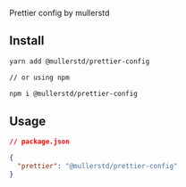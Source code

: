 Prettier config by mullerstd

## Install
```bash
yarn add @mullerstd/prettier-config

// or using npm

npm i @mullerstd/prettier-config
```

## Usage
```json
// package.json

{
  "prettier": "@mullerstd/prettier-config"
}
```
